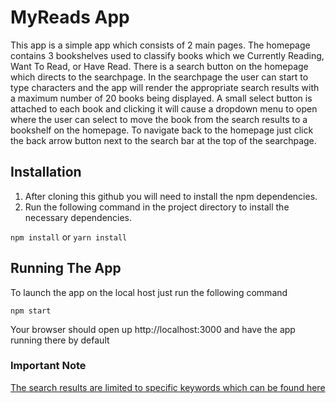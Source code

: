 # MyReads App

This app is a simple app which consists of 2 main pages. The homepage contains 3 bookshelves used to classify books which we Currently Reading, Want To Read, or Have Read. There is a search button on the homepage which directs to the searchpage. In the searchpage the user can start to type characters and the app will render the appropriate search results with a maximum number of 20 books being displayed. A small select button is attached to each book and clicking it will cause a dropdown menu to open where the user can select to move the book from the search results to a bookshelf on the homepage. To navigate back to the homepage just click the back arrow button next to the search bar at the top of the searchpage. 

## Installation

1. After cloning this github you will need to install the npm dependencies. 
2. Run the following command in the project directory to install the necessary dependencies.

`npm install` or `yarn install`

## Running The App

To launch the app on the local host just run the following command

`npm start`

Your browser should open up http://localhost:3000 and have the app running there by default

### Important Note
[The search results are limited to specific keywords which can be found here](https://github.com/mmillerPNF/NewMyReadsApp/blob/MyReadsApp/SEARCH_TERMS.md)
